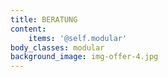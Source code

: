 ```yaml
---
title: BERATUNG
content:
    items: '@self.modular'
body_classes: modular
background_image: img-offer-4.jpg
---
```


